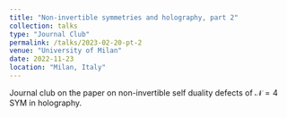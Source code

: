 ```yaml
---
title: "Non-invertible symmetries and holography, part 2"
collection: talks
type: "Journal Club"
permalink: /talks/2023-02-20-pt-2
venue: "University of Milan"
date: 2022-11-23
location: "Milan, Italy"
---
```


Journal club on the paper on non-invertible self duality defects of $\mathcal{N}=4$ SYM in holography.
